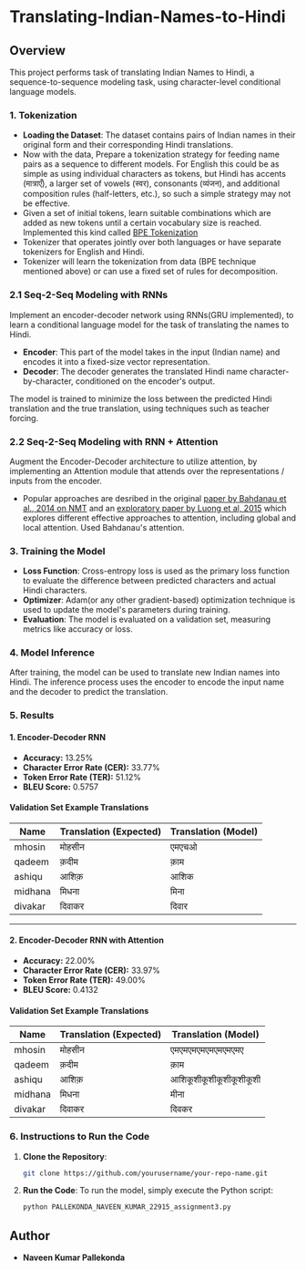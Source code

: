 # Translating-Indian-Names-to-Hindi


## Overview

This project performs task of translating Indian Names to Hindi, a sequence-to-sequence modeling task, using character-level conditional language models.

### 1. **Tokenization**
- **Loading the Dataset**: The dataset contains pairs of Indian names in their original form and their corresponding Hindi translations.
- Now with the data, Prepare a tokenization strategy for feeding name pairs as a sequence to different models. For English this could be as simple as using individual characters as tokens, but Hindi has accents (मात्राएँ), a larger set of vowels (स्वर), consonants (व्यंजन), and additional composition rules (half-letters, etc.), so such a simple strategy may not be effective.
- Given a set of initial tokens, learn suitable combinations which are added as new tokens until a certain vocabulary size is reached. Implemented this kind called [BPE Tokenization](https://arxiv.org/abs/1508.07909)
- Tokenizer that operates jointly over both languages or have separate tokenizers for English and Hindi.
- Tokenizer will learn the tokenization from data (BPE technique mentioned above) or can use a fixed set of rules for decomposition.

### 2.1 **Seq-2-Seq Modeling with RNNs**
   Implement an encoder-decoder network using RNNs(GRU implemented), to learn a conditional language model for the task of translating the names to Hindi.
   
   - **Encoder**: This part of the model takes in the input (Indian name) and encodes it into a fixed-size vector representation.
   - **Decoder**: The decoder generates the translated Hindi name character-by-character, conditioned on the encoder's output.
   
   The model is trained to minimize the loss between the predicted Hindi translation and the true translation, using techniques such as teacher forcing.

### 2.2 **Seq-2-Seq Modeling with RNN + Attention**
  Augment the Encoder-Decoder architecture to utilize attention, by implementing an Attention module that attends over the representations / inputs from the encoder.

- Popular approaches are desribed in the original [paper by Bahdanau et al., 2014 on NMT](https://arxiv.org/abs/1409.0473) and an [exploratory paper by Luong et al, 2015](https://arxiv.org/abs/1508.04025) which explores different effective approaches to attention, including global and local attention. Used Bahdanau's attention.

### 3. **Training the Model**
   - **Loss Function**: Cross-entropy loss is used as the primary loss function to evaluate the difference between predicted characters and actual Hindi characters.
   - **Optimizer**: Adam(or any other gradient-based) optimization technique is used to update the model's parameters during training.
   - **Evaluation**: The model is evaluated on a validation set, measuring metrics like accuracy or loss.

### 4. **Model Inference**
   After training, the model can be used to translate new Indian names into Hindi. The inference process uses the encoder to encode the input name and the decoder to predict the translation.

### 5. **Results**

#### 1. **Encoder-Decoder RNN**
- **Accuracy:** 13.25%
- **Character Error Rate (CER):** 33.77%
- **Token Error Rate (TER):** 51.12%
- **BLEU Score:** 0.5757

#### Validation Set Example Translations
| Name     | Translation (Expected) | Translation (Model) |
|----------|------------------------|---------------------|
| mhosin   | मोहसीन                 | एमएचओ               |
| qadeem   | क़दीम                 | क़ाम                |
| ashiqu   | आशिक़                 | आशिक               |
| midhana  | मिधना                 | मिना                |
| divakar  | दिवाकर                | दिवार               |

---

#### 2. **Encoder-Decoder RNN with Attention**
- **Accuracy:** 22.00%
- **Character Error Rate (CER):** 33.97%
- **Token Error Rate (TER):** 49.00%
- **BLEU Score:** 0.4132

#### Validation Set Example Translations
| Name     | Translation (Expected) | Translation (Model)         |
|----------|------------------------|-----------------------------|
| mhosin   | मोहसीन                 | एमएमएमएमएमएमएमएमए            |
| qadeem   | क़दीम                 | क़ाम                        |
| ashiqu   | आशिक़                 | आशिकूशीकूशीकूशीकूशीकूशी    |
| midhana  | मिधना                 | मीना                        |
| divakar  | दिवाकर                | दिवकर                      |



### 6. **Instructions to Run the Code**
   1. **Clone the Repository**:
      ```bash
      git clone https://github.com/yourusername/your-repo-name.git
      ```
   2. **Run the Code**:
      To run the model, simply execute the Python script:
      ```bash
      python PALLEKONDA_NAVEEN_KUMAR_22915_assignment3.py
      ```

## Author
- **Naveen Kumar Pallekonda**
